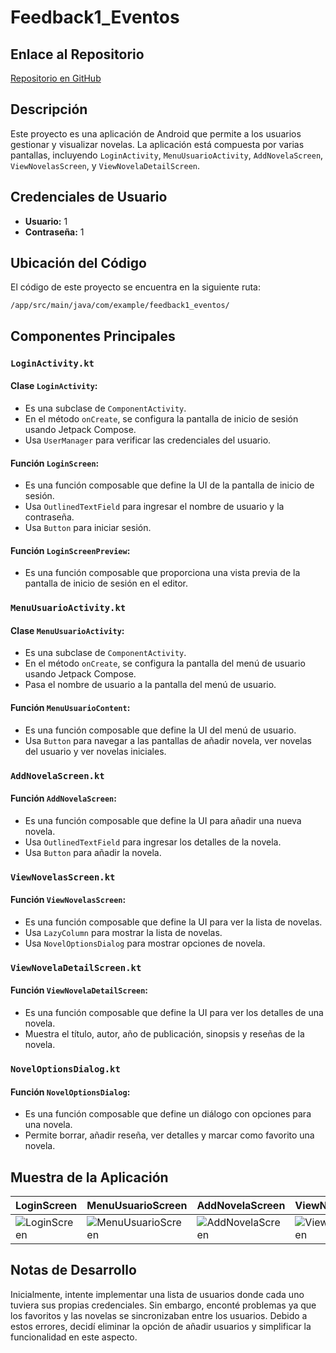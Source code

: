 # Feedback1_Eventos

## Enlace al Repositorio
[Repositorio en GitHub](https://github.com/jmartter/Feedback1_Eventos.git)

## Descripción
Este proyecto es una aplicación de Android que permite a los usuarios gestionar y visualizar novelas. La aplicación está compuesta por varias pantallas, incluyendo `LoginActivity`, `MenuUsuarioActivity`, `AddNovelaScreen`, `ViewNovelasScreen`, y `ViewNovelaDetailScreen`.

## Credenciales de Usuario
- **Usuario:** 1
- **Contraseña:** 1

## Ubicación del Código
El código de este proyecto se encuentra en la siguiente ruta:

`/app/src/main/java/com/example/feedback1_eventos/`

## Componentes Principales

### `LoginActivity.kt`
#### Clase `LoginActivity`:
- Es una subclase de `ComponentActivity`.
- En el método `onCreate`, se configura la pantalla de inicio de sesión usando Jetpack Compose.
- Usa `UserManager` para verificar las credenciales del usuario.

#### Función `LoginScreen`:
- Es una función composable que define la UI de la pantalla de inicio de sesión.
- Usa `OutlinedTextField` para ingresar el nombre de usuario y la contraseña.
- Usa `Button` para iniciar sesión.

#### Función `LoginScreenPreview`:
- Es una función composable que proporciona una vista previa de la pantalla de inicio de sesión en el editor.

### `MenuUsuarioActivity.kt`
#### Clase `MenuUsuarioActivity`:
- Es una subclase de `ComponentActivity`.
- En el método `onCreate`, se configura la pantalla del menú de usuario usando Jetpack Compose.
- Pasa el nombre de usuario a la pantalla del menú de usuario.

#### Función `MenuUsuarioContent`:
- Es una función composable que define la UI del menú de usuario.
- Usa `Button` para navegar a las pantallas de añadir novela, ver novelas del usuario y ver novelas iniciales.

### `AddNovelaScreen.kt`
#### Función `AddNovelaScreen`:
- Es una función composable que define la UI para añadir una nueva novela.
- Usa `OutlinedTextField` para ingresar los detalles de la novela.
- Usa `Button` para añadir la novela.

### `ViewNovelasScreen.kt`
#### Función `ViewNovelasScreen`:
- Es una función composable que define la UI para ver la lista de novelas.
- Usa `LazyColumn` para mostrar la lista de novelas.
- Usa `NovelOptionsDialog` para mostrar opciones de novela.

### `ViewNovelaDetailScreen.kt`
#### Función `ViewNovelaDetailScreen`:
- Es una función composable que define la UI para ver los detalles de una novela.
- Muestra el título, autor, año de publicación, sinopsis y reseñas de la novela.

### `NovelOptionsDialog.kt`
#### Función `NovelOptionsDialog`:
- Es una función composable que define un diálogo con opciones para una novela.
- Permite borrar, añadir reseña, ver detalles y marcar como favorito una novela.

## Muestra de la Aplicación
| LoginScreen | MenuUsuarioScreen | AddNovelaScreen | ViewNovelasScreen | ViewNovelaDetailScreen |
|-------------|-------------------|-----------------|-------------------|------------------------|
| ![LoginScreen](res/1.png) | ![MenuUsuarioScreen](res/2.png) | ![AddNovelaScreen](res/3.png) | ![ViewNovelasScreen](res/4.png) | ![ViewNovelaDetailScreen](res/5.png) |

## Notas de Desarrollo
Inicialmente, intente implementar una lista de usuarios donde cada uno tuviera sus propias credenciales. Sin embargo, enconté problemas ya que los favoritos y las novelas se sincronizaban entre los usuarios. Debido a estos errores, decidí eliminar la opción de añadir usuarios y simplificar la funcionalidad en este aspecto.